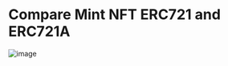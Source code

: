 # Compare Mint NFT ERC721 and ERC721A
![image](https://github.com/user-attachments/assets/3eb11314-2d7f-4d7f-b9e0-052a34111af3)
